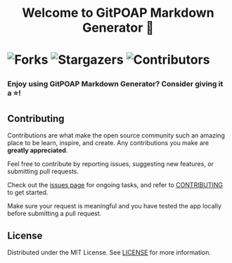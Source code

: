 <h1 align="center">Welcome to GitPOAP Markdown Generator 👋<h1>

![Forks](https://img.shields.io/github/forks/kamuik16/gitpoap-markdown-generator?style=social)
![Stargazers](https://img.shields.io/github/stars/kamuik16/gitpoap-markdown-generator?style=social)
![Contributors](https://img.shields.io/github/contributors/kamuik16/gitpoap-markdown-generator?color=dark-green)

### Enjoy using GitPOAP Markdown Generator? Consider giving it a ⭐!

## Contributing

Contributions are what make the open source community such an amazing place to be learn, inspire, and create. Any contributions you make are **greatly appreciated**.

Feel free to contribute by reporting issues, suggesting new features, or submitting pull requests.

Check out the [issues page](https://github.com/kamuik16/gitpoap-markdown-generator/issues) for ongoing tasks, and refer to [CONTRIBUTING](./CONTRIBUTING.md) to get started.

Make sure your request is meaningful and you have tested the app locally before submitting a pull request.

## License

Distributed under the MIT License. See [LICENSE](https://github.com/kamuik16/gitpoap-markdown-generator/blob/main/LICENSE) for more information.
